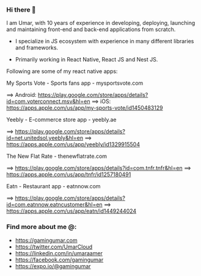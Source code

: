 ### Hi there 👋

I am Umar, with 10 years of experience in developing, deploying, launching and maintaining front-end and back-end applications from scratch.

- I specialize in JS ecosystem with experience in many different libraries and frameworks.

- Primarily working in React Native, React JS and Nest JS.

Following are some of my react native apps:

My Sports Vote - Sports fans app - mysportsvote.com

==> Android: https://play.google.com/store/apps/details?id=com.voterconnect.msv&hl=en
==> iOS: https://apps.apple.com/us/app/my-sports-vote/id1450483129


Yeebly - E-commerce store app - yeebly.ae

==> https://play.google.com/store/apps/details?id=net.unitedsol.yeebly&hl=en
==> https://apps.apple.com/us/app/yeebly/id1329915504


The New Flat Rate - thenewflatrate.com

==> https://play.google.com/store/apps/details?id=com.tnfr.tnfr&hl=en
==> https://apps.apple.com/us/app/tnfr/id1257180491

Eatn - Restaurant app - eatnnow.com

==> https://play.google.com/store/apps/details?id=com.eatnnow.eatncustomer&hl=en
==> https://apps.apple.com/us/app/eatn/id1449244024

### Find more about me @:

- https://gamingumar.com
- https://twitter.com/UmarCloud
- https://linkedin.com/in/umaraamer
- https://facebook.com/gamingumar
- https://expo.io/@gamingumar


<!--
**gamingumar/gamingumar** is a ✨ _special_ ✨ repository because its `README.md` (this file) appears on your GitHub profile.

Here are some ideas to get you started:

- 🔭 I’m currently working on ...
- 🌱 I’m currently learning ...
- 👯 I’m looking to collaborate on ...
- 🤔 I’m looking for help with ...
- 💬 Ask me about ...
- 📫 How to reach me: ...
- 😄 Pronouns: ...
- ⚡ Fun fact: ...
-->
